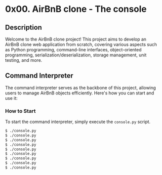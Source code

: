 # 0x00. AirBnB clone - The console

## Description

Welcome to the AirBnB clone project! This project aims to develop an AirBnB clone web application from scratch, covering various aspects such as Python programming, command-line interfaces, object-oriented programming, serialization/deserialization, storage management, unit testing, and more.

## Command Interpreter

The command interpreter serves as the backbone of this project, allowing users to manage AirBnB objects efficiently. Here's how you can start and use it:

### How to Start

To start the command interpreter, simply execute the `console.py` script.

```bash
$ ./console.py
$ ./console.py
$ ./console.py
$ ./console.py
$ ./console.py
$ ./console.py
$ ./console.py
$ ./console.py
$ ./console.py
